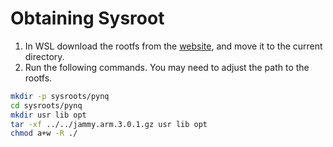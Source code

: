 # Obtaining Sysroot
1. In WSL download the rootfs from the [website](http://www.pynq.io/board), and move it to the current directory.
2. Run the following commands. You may need to adjust the path to the rootfs.
```sh
mkdir -p sysroots/pynq
cd sysroots/pynq
mkdir usr lib opt
tar -xf ../../jammy.arm.3.0.1.gz usr lib opt
chmod a+w -R ./
```